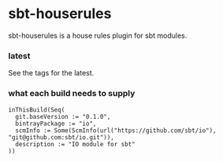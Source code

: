 sbt-houserules
==============

sbt-houserules is a house rules plugin for sbt modules.

### latest

See the tags for the latest.

### what each build needs to supply

```
inThisBuild(Seq(
  git.baseVersion := "0.1.0",
  bintrayPackage := "io",
  scmInfo := Some(ScmInfo(url("https://github.com/sbt/io"), "git@github.com:sbt/io.git")),
  description := "IO module for sbt"
))
```
